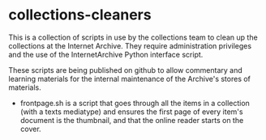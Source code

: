 # collections-cleaners

This is a collection of scripts in use by the collections team to clean up the
collections at the Internet Archive. They require administration privileges and 
the use of the InternetArchive Python interface script. 

These scripts are being published on github to allow commentary and learning materials
for the internal maintenance of the Archive's stores of materials.

* frontpage.sh is a script that goes through all the items in a collection (with a texts mediatype) and ensures the first page of every item's document is the thumbnail, and that the online reader starts on the cover.

